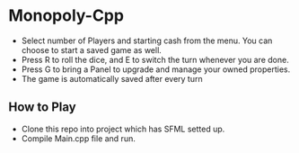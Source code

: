 # Monopoly-Cpp
<ul>
  <li>Select number of Players and starting cash from the menu. You can choose to start a saved game as well.</li>
  <li>Press R to roll the dice, and E to switch the turn whenever you are done. </li> 
  <li>Press G to bring a Panel to upgrade and manage your owned properties.</li>
  <li>The game is automatically saved after every turn </li>
</ul>

<h2>How to Play</h2>
<ul> 
  <li>Clone this repo into project which has SFML setted up.</li>
  <li>Compile Main.cpp file and run.</li>
</ul>
